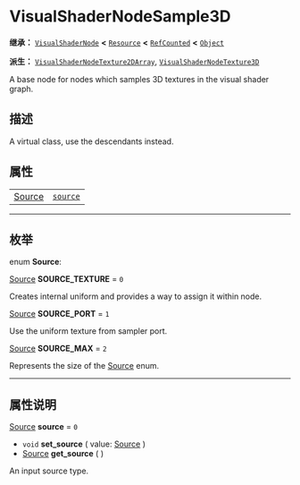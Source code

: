 <!-- ⚠ 请勿编辑本文件 ⚠ -->
<!-- 本文档使用脚本从 WeDot 引擎源码仓库生成。 -->
<!-- 生成脚本：https://github.com/WeDot-Engine/WeDot/tree/master/doc/tools/make_md.py； -->
<!-- 原文件：https://github.com/WeDot-Engine/WeDot/tree/master/doc/classes/VisualShaderNodeSample3D.xml。 -->

<div id="_class_visualshadernodesample3d"></div>

# VisualShaderNodeSample3D

**继承：** [`VisualShaderNode`](class_visualshadernode.md) **<** [`Resource`](class_resource.md) **<** [`RefCounted`](class_refcounted.md) **<** [`Object`](class_object.md)

**派生：** [`VisualShaderNodeTexture2DArray`](class_visualshadernodetexture2darray.md), [`VisualShaderNodeTexture3D`](class_visualshadernodetexture3d.md)

A base node for nodes which samples 3D textures in the visual shader graph.

## 描述

A virtual class, use the descendants instead.

## 属性

|||
|:-:|:--|
| [Source](#enum_visualshadernodesample3d_source) | [`source`](class_visualshadernodesample3d.md#class_visualshadernodesample3d_property_source) | ``0`` |

<!-- rst-class:: classref-section-separator -->

---

## 枚举

<div id="_class_enum_visualshadernodesample3d_source"></div>

enum **Source**: <div id="enum_visualshadernodesample3d_source"></div>

<div id="_class_visualshadernodesample3d_constant_source_texture"></div>

[Source](#enum_visualshadernodesample3d_source) **SOURCE_TEXTURE** = ``0``

Creates internal uniform and provides a way to assign it within node.

<div id="_class_visualshadernodesample3d_constant_source_port"></div>

[Source](#enum_visualshadernodesample3d_source) **SOURCE_PORT** = ``1``

Use the uniform texture from sampler port.

<div id="_class_visualshadernodesample3d_constant_source_max"></div>

[Source](#enum_visualshadernodesample3d_source) **SOURCE_MAX** = ``2``

Represents the size of the [Source](#enum_visualshadernodesample3d_source) enum.

<!-- rst-class:: classref-section-separator -->

---

## 属性说明

<div id="_class_visualshadernodesample3d_property_source"></div>

[Source](#enum_visualshadernodesample3d_source) **source** = ``0`` <div id="class_visualshadernodesample3d_property_source"></div>

- `void` **set_source** ( value: [Source](#enum_visualshadernodesample3d_source) )
- [Source](#enum_visualshadernodesample3d_source) **get_source** ( )

An input source type.

[^virtual]: 本方法通常需要用户覆盖才能生效。
[^const]: 本方法无副作用，不会修改该实例的任何成员变量。
[^vararg]: 本方法除了能接受在此处描述的参数外，还能够继续接受任意数量的参数。
[^constructor]: 本方法用于构造某个类型。
[^static]: 调用本方法无需实例，可直接使用类名进行调用。
[^operator]: 本方法描述的是使用本类型作为左操作数的有效运算符。
[^bitfield]: 这个值是由下列位标志构成位掩码的整数。
[^void]: 无返回值。
